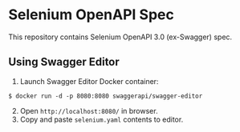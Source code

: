 # Selenium OpenAPI Spec

This repository contains Selenium OpenAPI 3.0 (ex-Swagger) spec.

## Using Swagger Editor

1) Launch Swagger Editor Docker container:
```
$ docker run -d -p 8080:8080 swaggerapi/swagger-editor
```

2) Open `http://localhost:8080/` in browser.
3) Copy and paste `selenium.yaml` contents to editor.
